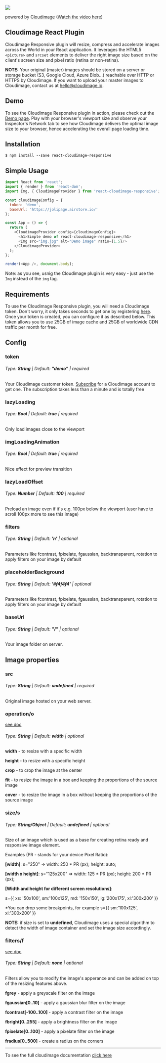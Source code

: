 ![](https://demo.cloudimg.io/width/800/none/sample.li/Cloudimage_diagram.jpeg)

powered by [Cloudimage](https://www.cloudimage.io/)
([Watch the video here](https://www.youtube.com/watch?time_continue=2&v=JFZSE1vYb0k))

## Cloudimage React Plugin

Cloudimage Responsive plugin will resize, compress and accelerate images across the World in your React application. It leverages the HTML5 `<picture>` and `srcset` elements to deliver the right image size based on the client's screen size and pixel ratio (retina or non-retina).


**NOTE:** Your original (master) images should be stored on a server or storage bucket (S3, Google Cloud, Azure Blob...) reachable over HTTP or HTTPS by Cloudimage. If you want to upload your master images to Cloudimage, contact us at [hello@cloudimage.io](mailto:hello@cloudimage.io).

## Demo

To see the Cloudimage Responsive plugin in action, please check out the [Demo page](https://cloudimage.io/plugin/react/index.html). Play with your browser's viewport size and observe your Inspector's Network tab to see how Cloudimage delivers the optimal image size to your browser, hence accelerating the overall page loading time.

## Installation

```
$ npm install --save react-cloudimage-responsive
```

## Simple Usage

```javascript
import React from 'react';
import { render } from 'react-dom';
import Img, { CloudimageProvider } from 'react-cloudimage-responsive';

const cloudimageConfig = {
  token: 'demo',
  baseUrl: 'https://jolipage.airstore.io/'
};

const App = () => {
  return (
    <CloudimageProvider config={cloudimageConfig}>
      <h1>Simple demo of react-cloudimage-responsive</h1>
      <Img src="img.jpg" alt="Demo image" ratio={1.5}/>
    </CloudimageProvider>
  );
};

render(<App />, document.body);
```
Note: as you see, usnig the Cloudimage plugin is very easy - just use the `Img` instead of the `img` tag.

## Requirements

To use the Cloudimage Responsive plugin, you will need a Cloudimage token. Don't worry, it only takes seconds to get one by registering [here](https://www.cloudimage.io/en/register_page). Once your token is created, you can configure it as described below. This token allows you to use 25GB of image cache and 25GB of worldwide CDN traffic per month for free.

## Config

### token

###### Type: **String** | Default: **"demo"** | _required_

Your Cloudimage customer token. [Subscribe](https://www.cloudimage.io/en/register_page) for a Cloudimage account to get one. The subscription takes less than a minute and is totally free

### lazyLoading

###### Type: **Bool** | Default: **true** | _required_

Only load images close to the viewport

### imgLoadingAnimation

###### Type: **Bool** | Default: **true** | _required_

Nice effect for preview transition

### lazyLoadOffset

###### Type: **Number** | Default: **100** | _required_

Preload an image even if it's e.g. 100px below the viewport
(user have to scroll 100px more to see this image)

### filters

###### Type: **String** | Default: **'n'** | _optional_

Parameters like fcontrast, fpixelate, fgaussian, backtransparent,
rotation to apply filters on your image by default

### placeholderBackground

###### Type: **String** | Default: **'#f4f4f4'** | _optional_

Parameters like fcontrast, fpixelate, fgaussian, backtransparent,
rotation to apply filters on your image by default

### baseUrl

###### Type: **String** | Default: **"/"** | _optional_

Your image folder on server.


## Image properties

### src

###### Type: **String** | Default: **undefined** | _required_

Original image hosted on your web server.

### operation/o

[see doc](https://docs.cloudimage.io/go/cloudimage-documentation/en/operations/)

###### Type: **String** | Default: **width** | _optional_

**width** - to resize with a specific width

**height** - to resize with a specific height

**crop** - to crop the image at the center

**fit** - to resize the image in a box and keeping the proportions of the source image

**cover** - to resize the image in a box without keeping the proportions of the source image

### size/s

###### Type: **String/Object** | Default: **undefined** | _optional_

Size of an image which is used as a base for creating retina ready and responsive image element.

Examples (PR - stands for your device Pixel Ratio):

**[width]**: s="250" => width: 250 * PR (px); height: auto;

**[width x height]**: s="125x200" => width: 125 * PR (px); height: 200 * PR (px);

**[Width and height for different screen resolutions]**:

s={{ xs: '50x100', sm:'100x125', md: '150x150', lg:'200x175', xl:'300x200' }}

*You can drop some breakpoints, for example s={{ sm:'100x125', xl:'300x200' }}

**NOTE:** if size is set to **undefined**, Cloudimage uses a special
algorithm to detect the width of image container and set the image size
accordingly.

### filters/f

[see doc](https://docs.cloudimage.io/go/cloudimage-documentation/en/filters/)

###### Type: **String** | Default: **none** | _optional_

Filters allow you to modify the image's apperance and can be added on top of the resizing features above.

**fgrey** - apply a greyscale filter on the image

**fgaussian[0..10]** - apply a gaussian blur filter on the image

**fcontrast[-100..100]** - apply a contrast filter on the image

**fbright[0..255]** - apply a brightness filter on the image

**fpixelate[0..100]** - apply a pixelate filter on the image

**fradius[0..500]** - create a radius on the corners


***

To see the full cloudimage documentation [click here](https://docs.cloudimage.io/go/cloudimage-documentation)

